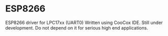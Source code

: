 # ESP8266
ESP8266 driver for LPC17xx (UART0)
Written using CooCox IDE. Still under development. Do not depend on it for serious high end applications.
